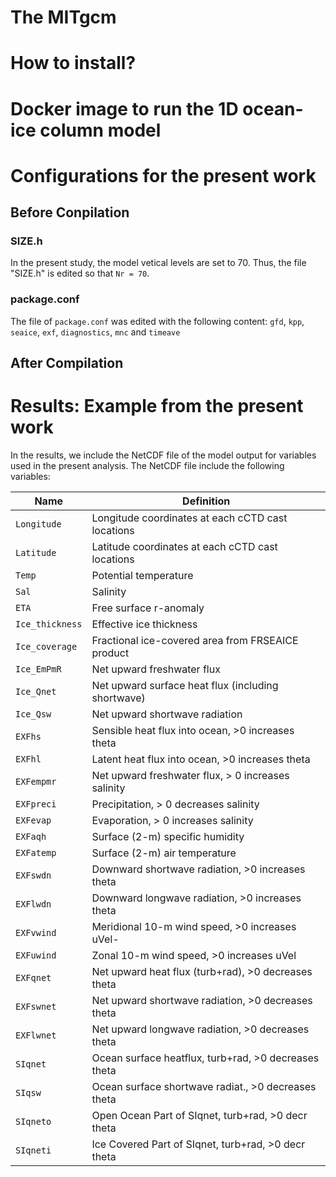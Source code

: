 <h1> The MITgcm</h1>

<h1>How to install?</h1>
<h1>Docker image to run the 1D ocean-ice column model</h1>
<h1>Configurations for the present work</h1>
<h2>Before Conpilation</h2>

### SIZE.h

In the present study, the model vetical levels are set to 70. Thus, the file "SIZE.h" is edited so that `Nr = 70`.

### package.conf

The file of `package.conf` was edited with the following content: `gfd`, `kpp`, `seaice`, `exf`, `diagnostics`, `mnc` and `timeave`

<h2>After Compilation</h2>
<h1>Results: Example from the present work</h1>

In the results, we include the NetCDF file of the model output for variables used in the present analysis. The NetCDF file include the following variables:

| Name            | Definition                                                     |
| --------------- | -------------------------------------------------------------- |
| `Longitude`     | Longitude coordinates at each cCTD cast locations |
| `Latitude`      | Latitude coordinates at each cCTD cast locations |
| `Temp`          | Potential temperature                                          |
| `Sal`           | Salinity                                                       |
| `ETA`           | Free surface r-anomaly                                         |
| `Ice_thickness` | Effective ice thickness                                        |
| `Ice_coverage`  | Fractional ice-covered area from FRSEAICE product              |
| `Ice_EmPmR`     | Net upward freshwater flux                                     |
| `Ice_Qnet`      | Net upward surface heat flux (including shortwave)             |
| `Ice_Qsw`       | Net upward shortwave radiation                                 |
| `EXFhs`         | Sensible heat flux into ocean, >0 increases theta              |
| `EXFhl`         | Latent heat flux into ocean, >0 increases theta                |
| `EXFempmr`      | Net upward freshwater flux, > 0 increases salinity             |
| `EXFpreci`      | Precipitation, > 0 decreases salinity                          |
| `EXFevap`       | Evaporation, > 0 increases salinity                            |
| `EXFaqh`        | Surface (2-m) specific humidity                                |
| `EXFatemp`      | Surface (2-m) air temperature                                  |
| `EXFswdn`       | Downward shortwave radiation, >0 increases theta               |
| `EXFlwdn`       | Downward longwave radiation, >0 increases theta                |
| `EXFvwind`      | Meridional 10-m wind speed, >0 increases uVel-                 |
| `EXFuwind`      | Zonal 10-m wind speed, >0 increases uVel                       |
| `EXFqnet`       | Net upward heat flux (turb+rad), >0 decreases theta            |
| `EXFswnet`      | Net upward shortwave radiation, >0 decreases theta             |
| `EXFlwnet`      | Net upward longwave radiation, >0 decreases theta              |
| `SIqnet`        | Ocean surface heatflux, turb+rad, >0 decreases theta           |
| `SIqsw`         | Ocean surface shortwave radiat., >0 decreases theta            |
| `SIqneto`       | Open Ocean Part of SIqnet, turb+rad, >0 decr theta             |
| `SIqneti`       | Ice Covered Part of SIqnet, turb+rad, >0 decr theta            |
